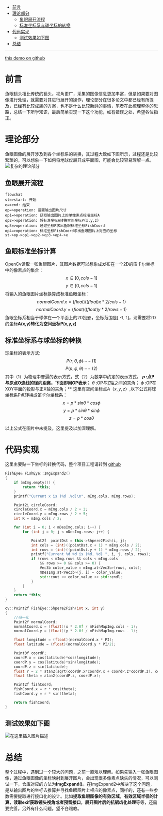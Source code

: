 ﻿---
layout: post
tags: [OpenCV]
comments: true
---
<!-- TOC -->
- [前言](#前言)
- [理论部分](#理论部分)
    - [鱼眼展开流程](#鱼眼展开流程)
    - [标准坐标系与球坐标的转换](#标准坐标系与球坐标的转换)
- [代码实现](#代码实现)
    - [测试效果如下图](#测试效果如下图)
- [总结](#总结)
<!-- /TOC -->


----
 [this demo on github](https://github.com/hotsauce1861/QPano)
# 前言
鱼眼镜头相比传统的镜头，视角更广，采集的图像信息更加丰富，但是如果要对图像进行处理，就需要对其进行展开的操作，理论部分在很多论文中都已经有所提及，已经有比较成熟的方案，也不是什么比较新鲜的事情，笔者在此梳理整体的思路，总结一下所学知识，最后简单实现一下这个功能，如有错误之处，希望各位指正。

# 理论部分
鱼眼图像的展开涉及到各个坐标系的转换，其过程大致如下图所示，过程还是比较繁琐的，可以想象一下如何将地球仪展开成平面图，可能会比较容易理解一点。
![复杂的理论部分](https://img-blog.csdn.net/2018092818560433?watermark/2/text/aHR0cHM6Ly9ibG9nLmNzZG4ubmV0L3UwMTA2MzIxNjU=/font/5a6L5L2T/fontsize/400/fill/I0JBQkFCMA==/dissolve/70)
## 鱼眼展开流程
```mermaid
flowchat
st=>start: 开始
e=>end: 结束
op=>operation: 设置输出图片尺寸
op1=>operation: 获取输出图片上的单像素点标准坐标A
op2=>operation: 将标准坐标A转换空间坐标P(x,y,z)
op3=>operation: 通过坐标P求出鱼眼标准坐标FishCoord
op4=>operation: 标准坐标FishCoord求出鱼眼图片上对应的坐标
st->op->op1->op2->op3->op4->e
```
 ## 鱼眼标准坐标计算
OpenCv读取一张鱼眼图片，其图片数据可以想象成发布在一个2D的笛卡尔坐标中的像素点的集合：$$x \in [ 0,cols-1]$$ $$y \in [ 0,cols-1]$$将输入的鱼眼图片坐标换算成标准鱼眼坐标：$$normalCoord.x = (float)((float)x * 2 / cols - 1 )$$ $$normalCoord.y = (float)((float)y * 2 / rows - 1 )$$
 鱼眼坐标系相当于球体在一个平面上的2D投影，坐标范围是[ -1, 1]，现需要将2D的坐标**A(x,y)**转化为空间坐标**P(x,y,z)**
## 标准坐标系与球坐标的转换 
球坐标的表示方式:$$P(r,\theta,\phi)   	\cdots\cdots(1)$$$$P(p,\phi,\theta)   	\cdots\cdots(2)$$
其中（1）为物理中普遍的表示方式，式（2）为数学中约定的表示方式。
**$p$ :点P与原点O连线的径向距离，下面即用OP表示；**
$\theta$ :OP与Z轴之间的夹角；
$\phi$ :OP在XOY平面的投影与正X轴的夹角；**
这里有空间坐标点$A（x,y,z）$,以下公式将球坐标系P点转换成笛卡尔坐标系：
$$x = p * sin\theta * cos\phi $$  $$y = p * sin\theta * sin \phi$$ $$z = p * cos\theta $$

以上公式在图片中未提及，这里提及以加深理解。

# 代码实现
这里主要贴一下坐标的转换代码，整个项目工程请转到 [github](https://github.com/hotsauce1861/QPano)
```cpp
FishEye& FishEye::ImgExpand2()
{
	if (mImg.empty()) {
		return *this;
	}
	printf("Current x is (%d ,%d)\n", mImg.cols, mImg.rows);

	Point2i circleCoord;
	circleCoord.x = mImg.cols / 2 + 2;
	circleCoord.y = mImg.rows / 2 + 5;
	int R = mImg.cols / 2;

	for (int i = 0; i < mDesImg.cols; i++) {
		for (int j = 0; j < mDesImg.rows; j++) {

			Point2f  pointDst = this->Shpere2Fish(i, j);
			int cols = (int)((pointDst.x + 1) * mImg.cols / 2);
			int rows = (int)((pointDst.y + 1) * mImg.rows / 2);
			printf("Current %d %d is (%d, %d) ", i, j, cols, rows);
			if (rows < mImg.rows && cols < mImg.cols
				&& rows >= 0 && cols >= 0) {
				Vec3b color_value = mImg.at<Vec3b>(rows, cols);
				mDesImg.at<Vec3b>(j, i) = color_value;
				std::cout << color_value << std::endl;
			}
		}
	}
	return *this;
}

cv::Point2f FishEye::Shpere2Fish(int x, int y)
{
	//归一化
	Point2f normalCoord;
	normalCoord.x = (float)(x * 2.0f / mFishMapImg.cols - 1);
	normalCoord.y = (float)(y * 2.0f / mFishMapImg.rows - 1);

	float longitude = (float)(normalCoord.x * PI);
	float latitude = (float)(normalCoord.y * PI/2);

	Point3f coordP;
	coordP.x = cos(latitude)*cos(longitude);
	coordP.y = cos(latitude)*sin(longitude);
	coordP.z = sin(latitude);
	float r = 2 * atan2(sqrt(coordP.x*coordP.x + coordP.z*coordP.z), coordP.y) / MFOV;
	float theta = atan2(coordP.z, coordP.x);

	Point2f fishCoord;
	fishCoord.x = r * cos(theta);
	fishCoord.y = r * sin(theta);

	return fishCoord;
}
```
## 测试效果如下图
![在这里插入图片描述](https://img-blog.csdn.net/20181011154934311?watermark/2/text/aHR0cHM6Ly9ibG9nLmNzZG4ubmV0L3UwMTA2MzIxNjU=/font/5a6L5L2T/fontsize/400/fill/I0JBQkFCMA==/dissolve/70)
# 总结
整个过程中，遇到过一个较大的问题，之前一直难以理解。如果先输入一张鱼眼图像，通过鱼眼图像的坐标映射到展开图片，会出现很多像素点缺失的情况，可以测试一下，仓库对应的方法为**ImgExpand()**。在ImgExpand2中解决了这个问题，是从输出图片的坐标去推算并寻找鱼眼图片上相应的像素点，同样的，还有一些参数需要提取进行接口化的设计。比如**提取鱼眼图像的有效区域**，**有效区域半径的计算**，**读取exif获取镜头视角或者预留接口**，**展开图片后的抗锯齿化处理**等等，还需要完善，另外有什么问题，望不吝赐教。
